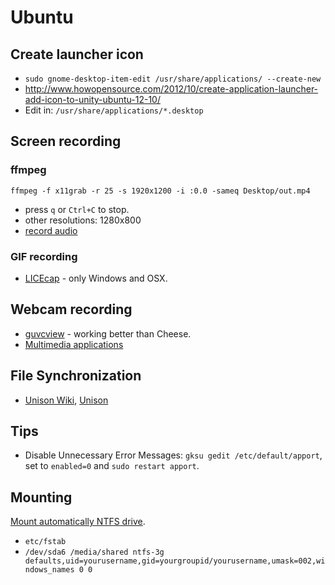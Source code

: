# Ubuntu

## Create launcher icon
* ```sudo gnome-desktop-item-edit /usr/share/applications/ --create-new```
* http://www.howopensource.com/2012/10/create-application-launcher-add-icon-to-unity-ubuntu-12-10/
* Edit in: ```/usr/share/applications/*.desktop```

## Screen recording

### ffmpeg

```
ffmpeg -f x11grab -r 25 -s 1920x1200 -i :0.0 -sameq Desktop/out.mp4
```

* press ```q``` or ```Ctrl+C``` to stop.
* other resolutions: 1280x800
* [record audio](https://trac.ffmpeg.org/wiki/How%20to%20grab%20the%20desktop%20%28screen%29%20with%20FFmpeg)

### GIF recording

* [LICEcap](http://www.cockos.com/licecap/) - only Windows and OSX.

## Webcam recording

* [guvcview](http://guvcview.sourceforge.net/) - working better than Cheese.
* [Multimedia applications](https://help.ubuntu.com/community/MultimediaApplications)

## File Synchronization

* [Unison Wiki](http://wiki.ubuntuusers.de/unison), [Unison](http://www.cis.upenn.edu/~bcpierce/unison/)

## Tips

* Disable Unnecessary Error Messages: ``gksu gedit /etc/default/apport``, set to ``enabled=0`` and ``sudo restart apport``.

## Mounting

[Mount automatically NTFS drive](https://help.ubuntu.com/community/Fstab#ntfs).
* ``etc/fstab``
* ``/dev/sda6 /media/shared ntfs-3g defaults,uid=yourusername,gid=yourgroupid/yourusername,umask=002,windows_names 0 0``
